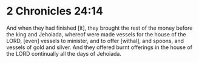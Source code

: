 # 2 Chronicles 24:14

And when they had finished [it], they brought the rest of the money before the king and Jehoiada, whereof were made vessels for the house of the LORD, [even] vessels to minister, and to offer [withal], and spoons, and vessels of gold and silver. And they offered burnt offerings in the house of the LORD continually all the days of Jehoiada.